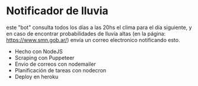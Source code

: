 # Notificador de lluvia 

este "bot" consulta todos los días a las 20hs el clima para el día siguiente, y en caso de encontrar probabilidades de lluvía altas (en la página: https://www.smn.gob.ar/) envía un correo electronico notificando esto. 

- Hecho con NodeJS
- Scraping con Puppeteer
- Envio de correos con nodemailer
- Planificación de tareas con nodecron
- Deploy en heroku
